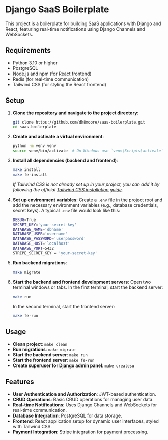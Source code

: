 # Django SaaS Boilerplate

This project is a boilerplate for building SaaS applications with Django and React, featuring real-time notifications using Django Channels and WebSockets.

## Requirements

- Python 3.10 or higher
- PostgreSQL
- Node.js and npm (for React frontend)
- Redis (for real-time communication)
- Tailwind CSS (for styling the React frontend)

## Setup

1. **Clone the repository and navigate to the project directory**:
    ```bash
    git clone https://github.com/dk8moore/saas-boilerplate.git
    cd saas-boilerplate
    ```

2. **Create and activate a virtual environment**:
    ```bash
    python -m venv venv
    source venv/bin/activate  # On Windows use `venv\Scripts\activate`
    ```

3. **Install all dependencies (backend and frontend)**:
    ```bash
    make install
    make fe-install
    ```
    
    *If Tailwind CSS is not already set up in your project, you can add it by following the official [Tailwind CSS installation guide](https://tailwindcss.com/docs/installation).*

4. **Set up environment variables**:
    Create a `.env` file in the project root and add the necessary environment variables (e.g., database credentials, secret keys). A typical `.env` file would look like this:
    ```bash
    DEBUG=True
    SECRET_KEY='your-secret-key'
    DATABASE_NAME='dbname'
    DATABASE_USER='username'
    DATABASE_PASSWORD='userpassword'
    DATABASE_HOST='localhost'
    DATABASE_PORT=5432
    STRIPE_SECRET_KEY = 'your-secret-key'
    ```

5. **Run backend migrations**:
    ```bash
    make migrate
    ```

6. **Start the backend and frontend development servers**:
    Open two terminal windows or tabs. In the first terminal, start the backend server:
    ```bash
    make run
    ```
    In the second terminal, start the frontend server:
    ```bash
    make fe-run
    ```

## Usage

- **Clean project**: `make clean`
- **Run migrations**: `make migrate`
- **Start the backend server**: `make run`
- **Start the frontend server**: `make fe-run`
- **Create superuser for Django admin panel**: `make createsu`

## Features

- **User Authentication and Authorization**: JWT-based authentication.
- **CRUD Operations**: Basic CRUD operations for managing user data.
- **Real-time Notifications**: Uses Django Channels and WebSockets for real-time communication.
- **Database Integration**: PostgreSQL for data storage.
- **Frontend**: React application setup for dynamic user interfaces, styled with Tailwind CSS.
- **Payment Integration**: Stripe integration for payment processing.
<!-- - **Deployment**: Docker configuration for easy deployment. -->